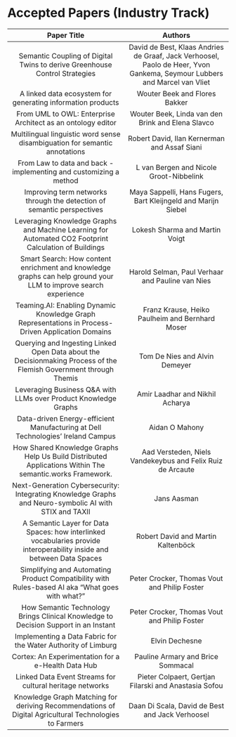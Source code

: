# Accepted Papers (Industry Track)

| Paper Title | Authors|
|:------------:|:------------:|
|Semantic Coupling of Digital Twins to derive Greenhouse Control Strategies|David de Best, Klaas Andries de Graaf, Jack Verhoosel, Paolo de Heer, Yvon Gankema, Seymour Lubbers and Marcel van Vliet|
|A linked data ecosystem for generating information products|Wouter Beek and Flores Bakker|
|From UML to OWL: Enterprise Architect as an ontology editor|Wouter Beek, Linda van den Brink and Elena Slavco|
|Multilingual linguistic word sense disambiguation for semantic annotations|Robert David, Ilan Kernerman and Assaf Siani|
|From Law to data and back - implementing and customizing a method|L van Bergen and Nicole Groot-Nibbelink|
|Improving term networks through the detection of semantic perspectives|Maya Sappelli, Hans Fugers, Bart Kleijngeld and Marijn Siebel|
|Leveraging Knowledge Graphs and Machine Learning for Automated CO2 Footprint Calculation of Buildings|Lokesh Sharma and Martin Voigt|
|Smart Search: How content enrichment and knowledge graphs can help ground your LLM to improve search experience|Harold Selman, Paul Verhaar and Pauline van Nies|
|Teaming.AI: Enabling Dynamic Knowledge Graph Representations in Process-Driven Application Domains|Franz Krause, Heiko Paulheim and Bernhard Moser|
|Querying and Ingesting Linked Open Data about the Decisionmaking Process of the Flemish Government through Themis|Tom De Nies and Alvin Demeyer|
|Leveraging Business Q&A with LLMs over Product Knowledge Graphs|Amir Laadhar and Nikhil Acharya|
|Data-driven Energy-efficient Manufacturing at Dell Technologies’ Ireland Campus|Aidan O Mahony|
|How Shared Knowledge Graphs Help Us Build Distributed Applications Within The semantic.works Framework.|Aad Versteden, Niels Vandekeybus and Felix Ruiz de Arcaute|
|Next-Generation Cybersecurity: Integrating Knowledge Graphs and Neuro-symbolic AI with STIX and TAXII|Jans Aasman|
|A Semantic Layer for Data Spaces: how interlinked vocabularies provide interoperability inside and between Data Spaces|Robert David and Martin Kaltenböck|
|Simplifying and Automating Product Compatibility with Rules-based AI aka “What goes with what?”|Peter Crocker, Thomas Vout and Philip Foster|
|How Semantic Technology Brings Clinical Knowledge to Decision Support in an Instant|Peter Crocker, Thomas Vout and Philip Foster|
|Implementing a Data Fabric for the Water Authority of Limburg|Elvin Dechesne|
|Cortex: An Experimentation for a e-Health Data Hub|Pauline Armary and Brice Sommacal|
|Linked Data Event Streams for cultural heritage networks|Pieter Colpaert, Gertjan Filarski and Anastasia Sofou|
|Knowledge Graph Matching for deriving Recommendations of Digital Agricultural Technologies to Farmers|Daan Di Scala, David de Best and Jack Verhoosel|
